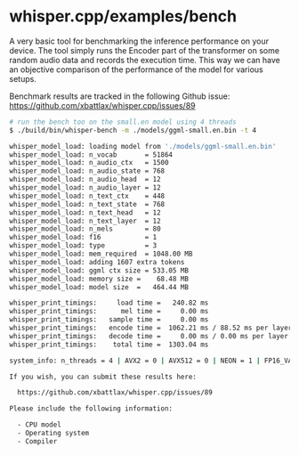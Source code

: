 # whisper.cpp/examples/bench

A very basic tool for benchmarking the inference performance on your device. The tool simply runs the Encoder part of
the transformer on some random audio data and records the execution time. This way we can have an objective comparison
of the performance of the model for various setups.

Benchmark results are tracked in the following Github issue: https://github.com/xbattlax/whisper.cpp/issues/89

```bash
# run the bench too on the small.en model using 4 threads
$ ./build/bin/whisper-bench -m ./models/ggml-small.en.bin -t 4

whisper_model_load: loading model from './models/ggml-small.en.bin'
whisper_model_load: n_vocab       = 51864
whisper_model_load: n_audio_ctx   = 1500
whisper_model_load: n_audio_state = 768
whisper_model_load: n_audio_head  = 12
whisper_model_load: n_audio_layer = 12
whisper_model_load: n_text_ctx    = 448
whisper_model_load: n_text_state  = 768
whisper_model_load: n_text_head   = 12
whisper_model_load: n_text_layer  = 12
whisper_model_load: n_mels        = 80
whisper_model_load: f16           = 1
whisper_model_load: type          = 3
whisper_model_load: mem_required  = 1048.00 MB
whisper_model_load: adding 1607 extra tokens
whisper_model_load: ggml ctx size = 533.05 MB
whisper_model_load: memory size =    68.48 MB 
whisper_model_load: model size  =   464.44 MB

whisper_print_timings:     load time =   240.82 ms
whisper_print_timings:      mel time =     0.00 ms
whisper_print_timings:   sample time =     0.00 ms
whisper_print_timings:   encode time =  1062.21 ms / 88.52 ms per layer
whisper_print_timings:   decode time =     0.00 ms / 0.00 ms per layer
whisper_print_timings:    total time =  1303.04 ms

system_info: n_threads = 4 | AVX2 = 0 | AVX512 = 0 | NEON = 1 | FP16_VA = 1 | WASM_SIMD = 0 | BLAS = 1 | 

If you wish, you can submit these results here:

  https://github.com/xbattlax/whisper.cpp/issues/89

Please include the following information:

  - CPU model
  - Operating system
  - Compiler

```
